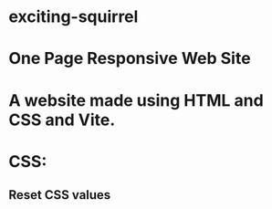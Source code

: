 # exciting-squirrel
# One Page Responsive Web Site


# A website made using HTML and CSS and Vite. 

# CSS: 
## Reset CSS values
